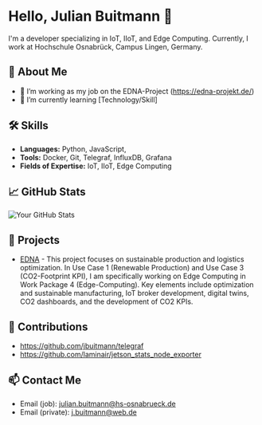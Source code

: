 # Hello, Julian Buitmann 👋

I'm a developer specializing in IoT, IIoT, and Edge Computing.
Currently, I work at Hochschule Osnabrück, Campus Lingen, Germany.

## 🚀 About Me
- 🔭 I’m working as my job on the EDNA-Project (https://edna-projekt.de/)
- 🌱 I’m currently learning [Technology/Skill]

## 🛠 Skills
- **Languages:** Python, JavaScript, 
- **Tools:** Docker, Git, Telegraf, InfluxDB, Grafana
- **Fields of Expertise:** IoT, IIoT, Edge Computing

## 📈 GitHub Stats
![Your GitHub Stats](https://github-readme-stats.vercel.app/api?username=jbuitmann&show_icons=true&theme=radical)

## 🔧 Projects
- [EDNA](https://edna-projekt.de/) - 
  This project focuses on sustainable production and logistics optimization. In Use Case 1 (Renewable Production) and Use Case 3 (CO2-Footprint KPI),
  I am specifically working on Edge Computing in Work Package 4 (Edge-Computing). Key elements include optimization and sustainable manufacturing,
  IoT broker development, digital twins, CO2 dashboards, and the development of CO2 KPIs.


## 🤝 Contributions
- https://github.com/jbuitmann/telegraf
- https://github.com/laminair/jetson_stats_node_exporter

## 📫 Contact Me
- Email (job): julian.buitmann@hs-osnabrueck.de
- Email (private): j.buitmann@web.de


